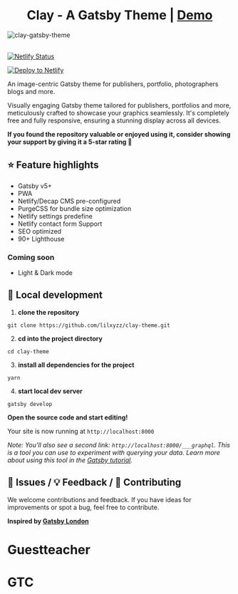 
<h1 align=center>  Clay - A Gatsby Theme | <a href="https://clay-theme.netlify.app" rel="nofollow">Demo</a></h1>


![clay-gatsby-theme](https://github.com/lilxyzz/gatsby-clay/blob/master/src/img/Clay-Gatsby-theme.png)
<br></br>

[![Netlify Status](https://api.netlify.com/api/v1/badges/84e7f42b-65db-4363-a581-2267c2654efb/deploy-status)](https://app.netlify.com/sites/clay-theme/deploys)

[![Deploy to Netlify](https://www.netlify.com/img/deploy/button.svg)](https://app.netlify.com/start/deploy?repository=https://github.com/lilxyzz/clay-theme)

An image-centric Gatsby theme for publishers, portfolio, photographers blogs and more.

Visually engaging Gatsby theme tailored for publishers, portfolios and more, meticulously crafted to showcase your graphics seamlessly. It's completely free and fully responsive, ensuring a stunning display across all devices.

**If you found the repository valuable or enjoyed using it, consider showing your support by giving it a 5-star rating 🍻**


## ⭐ Feature highlights

- Gatsby v5+
- PWA
- Netlify/Decap CMS pre-configured
- PurgeCSS for bundle size optimization
- Netlify settings predefine
- Netlify contact form Support
- SEO optimized
- 90+ Lighthouse

### Coming soon  

- Light & Dark mode

## 🚀 Local development

1. **clone the repository**

```
git clone https://github.com/lilxyzz/clay-theme.git
```

2. **cd into the project directory**

```
cd clay-theme
```

3. **install all dependencies for the project**

```
yarn
```

4. **start local dev server**

```
gatsby develop 
```

**Open the source code and start editing!**

Your site is now running at `http://localhost:8000`

_Note: You'll also see a second link: _`http://localhost:8000/___graphql`_. This is a tool you can use to experiment with querying your data. Learn more about using this tool in the [Gatsby tutorial](https://www.gatsbyjs.org/tutorial/part-five/#introducing-graphiql)._

## 🐛 Issues / 💡 Feedback / 👑 Contributing

We welcome contributions and feedback. If you have ideas for improvements or spot a bug, feel free to contribute.

**Inspired by <a target="_blank" href="https://github.com/ImedAdel/gatsby-london" rel="nofollow">Gatsby London</a>**
# Guestteacher
# GTC
